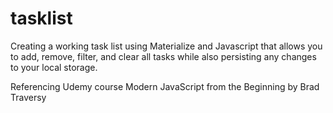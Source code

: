 # tasklist

Creating a working task list using Materialize and Javascript that allows you to add, remove, filter, and clear 
all tasks while also persisting any changes to your local storage.

Referencing Udemy course Modern JavaScript from the Beginning by Brad Traversy
